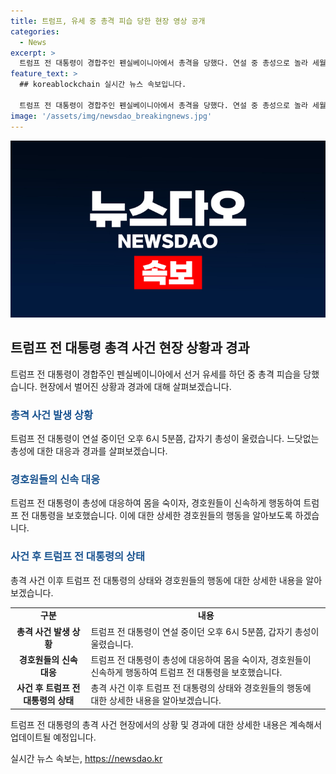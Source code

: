 ```yaml
---
title: 트럼프, 유세 중 총격 피습 당한 현장 영상 공개
categories:
  - News
excerpt: >
  트럼프 전 대통령이 경합주인 펜실베이니아에서 총격을 당했다. 연설 중 총성으로 놀라 세월을 숙인 후 경호원들의 보호를 받았다. 총격범이 제거되었고, 트럼프 전 대통령은 부상을 당하며 구급차로 이동하던 중 관중으로부터 환호를 받았다. 현재 트럼프 전 대통령의 건강 상태에 대한 자세한 정보는 아직 알려지지 않았다.
feature_text: >
  ## koreablockchain 실시간 뉴스 속보입니다.

  트럼프 전 대통령이 경합주인 펜실베이니아에서 총격을 당했다. 연설 중 총성으로 놀라 세월을 숙인 후 경호원들의 보호를 받았다. 총격범이 제거되었고, 트럼프 전 대통령은 부상을 당하며 구급차로 이동하던 중 관중으로부터 환호를 받았다. 현재 트럼프 전 대통령의 건강 상태에 대한 자세한 정보는 아직 알려지지 않았다.
image: '/assets/img/newsdao_breakingnews.jpg'
---
```


<p><img src="/assets/img/newsdao_breakingnews.jpg" alt="koreablockchain 속보" /></p>

<h2 data-ke-size="size26">트럼프 전 대통령 총격 사건 현장 상황과 경과</h2>

<p data-ke-size="size16">트럼프 전 대통령이 경합주인 펜실베이니아에서 선거 유세를 하던 중 총격 피습을 당했습니다. 현장에서 벌어진 상황과 경과에 대해 살펴보겠습니다.</p>

<h3><b><span style="color: #1a5490;">총격 사건 발생 상황</span></b></h3>

<p data-ke-size="size16">트럼프 전 대통령이 연설 중이던 오후 6시 5분쯤, 갑자기 총성이 울렸습니다. 느닷없는 총성에 대한 대응과 경과를 살펴보겠습니다.</p>

<h3><b><span style="color: #1a5490;">경호원들의 신속 대응</span></b></h3>

<p data-ke-size="size16">트럼프 전 대통령이 총성에 대응하여 몸을 숙이자, 경호원들이 신속하게 행동하여 트럼프 전 대통령을 보호했습니다. 이에 대한 상세한 경호원들의 행동을 알아보도록 하겠습니다.</p>

<h3><b><span style="color: #1a5490;">사건 후 트럼프 전 대통령의 상태</span></b></h3>

<p data-ke-size="size16">총격 사건 이후 트럼프 전 대통령의 상태와 경호원들의 행동에 대한 상세한 내용을 알아보겠습니다.</p>

<table>
    <tbody>
        <tr>
            <td style="text-align: center; height: 17px;"><b>구분</b></td>
            <td style="text-align: center; height: 17px;"><b>내용</b></td>
        </tr>
        <tr>
            <td style="text-align: center; height: 17px;"><b>총격 사건 발생 상황</b></td>
            <td>트럼프 전 대통령이 연설 중이던 오후 6시 5분쯤, 갑자기 총성이 울렸습니다.</td>
        </tr>
        <tr>
            <td style="text-align: center; height: 17px;"><b>경호원들의 신속 대응</b></td>
            <td>트럼프 전 대통령이 총성에 대응하여 몸을 숙이자, 경호원들이 신속하게 행동하여 트럼프 전 대통령을 보호했습니다.</td>
        </tr>
        <tr>
            <td style="text-align: center; height: 17px;"><b>사건 후 트럼프 전 대통령의 상태</b></td>
            <td>총격 사건 이후 트럼프 전 대통령의 상태와 경호원들의 행동에 대한 상세한 내용을 알아보겠습니다.</td>
        </tr>
    </tbody>
</table>

<p data-ke-size="size16">트럼프 전 대통령의 총격 사건 현장에서의 상황 및 경과에 대한 상세한 내용은 계속해서 업데이트될 예정입니다.</p>
실시간 뉴스 속보는, <a href="https://newsdao.kr" rel="dofollow">https://newsdao.kr</a>


